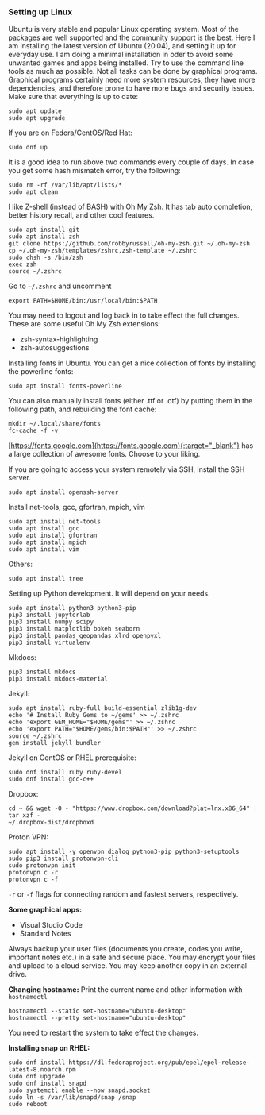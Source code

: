### Setting up Linux 

Ubuntu is very stable and popular Linux operating system. Most of the packages are well supported and the community support is the best. Here I am installing the latest version of Ubuntu (20.04), and setting it up for everyday use. I am doing a minimal installation in oder to avoid some unwanted games and apps being installed. Try to use the command line tools as much as possible. Not all tasks can be done by graphical programs. Graphical programs certainly need more system resources, they have more dependencies, and therefore prone to have more bugs and security issues. Make sure that everything is up to date: 
```
sudo apt update 
sudo apt upgrade 
``` 

If you are on Fedora/CentOS/Red Hat:
```
sudo dnf up
```

It is a good idea to run above two commands every couple of days. In case you get some hash mismatch error, try the following:
```
sudo rm -rf /var/lib/apt/lists/*
sudo apt clean
```

I like Z-shell (instead of BASH) with Oh My Zsh. It has tab auto completion, better history recall, and other cool features. 
```
sudo apt install git
sudo apt install zsh
git clone https://github.com/robbyrussell/oh-my-zsh.git ~/.oh-my-zsh
cp ~/.oh-my-zsh/templates/zshrc.zsh-template ~/.zshrc
sudo chsh -s /bin/zsh
exec zsh 
source ~/.zshrc
```
Go to `~/.zshrc` and uncomment 
```
export PATH=$HOME/bin:/usr/local/bin:$PATH
```
You may need to logout and log back in to take effect the full changes. These are some useful Oh My Zsh extensions:
- zsh-syntax-highlighting 
- zsh-autosuggestions

Installing fonts in Ubuntu. You can get a nice collection of fonts by installing the powerline fonts:
```
sudo apt install fonts-powerline
```

You can also manually install fonts (either .ttf or .otf) by putting them in the following path, and rebuilding the font cache:
```
mkdir ~/.local/share/fonts
fc-cache -f -v
```
[https://fonts.google.com](https://fonts.google.com){:target="_blank"} has a large collection of awesome fonts. Choose to your liking. 

If you are going to access your system remotely via SSH, install the SSH server. 
```
sudo apt install openssh-server
```

Install net-tools, gcc, gfortran, mpich, vim
```
sudo apt install net-tools
sudo apt install gcc
sudo apt install gfortran
sudo apt install mpich
sudo apt install vim
```

Others:
```
sudo apt install tree
```

Setting up Python development. It will depend on your needs.  
```
sudo apt install python3 python3-pip
pip3 install jupyterlab
pip3 install numpy scipy
pip3 install matplotlib bokeh seaborn
pip3 install pandas geopandas xlrd openpyxl
pip3 install virtualenv
```

Mkdocs:
```
pip3 install mkdocs
pip3 install mkdocs-material
```

Jekyll:
```
sudo apt install ruby-full build-essential zlib1g-dev
echo '# Install Ruby Gems to ~/gems' >> ~/.zshrc
echo 'export GEM_HOME="$HOME/gems"' >> ~/.zshrc
echo 'export PATH="$HOME/gems/bin:$PATH"' >> ~/.zshrc
source ~/.zshrc
gem install jekyll bundler
```

Jekyll on CentOS or RHEL prerequisite:
```
sudo dnf install ruby ruby-devel
sudo dnf install gcc-c++
```

Dropbox:
```
cd ~ && wget -O - "https://www.dropbox.com/download?plat=lnx.x86_64" | tar xzf -
~/.dropbox-dist/dropboxd
```

Proton VPN:
```
sudo apt install -y openvpn dialog python3-pip python3-setuptools
sudo pip3 install protonvpn-cli
sudo protonvpn init
protonvpn c -r
protonvpn c -f
```
`-r` or `-f` flags for connecting random and fastest servers, respectively. 

**Some graphical apps:**
- Visual Studio Code
- Standard Notes

Always backup your user files (documents you create, codes you write, important notes etc.) in a safe and secure place. You may encrypt your files and upload to a cloud service. You may keep another copy in an external drive. 

**Changing hostname:**
Print the current name and other information with `hostnamectl`
```
hostnamectl --static set-hostname="ubuntu-desktop"
hostnamectl --pretty set-hostname="ubuntu-desktop"
```
You need to restart the system to take effect the changes. 

**Installing snap on RHEL:**
```
sudo dnf install https://dl.fedoraproject.org/pub/epel/epel-release-latest-8.noarch.rpm
sudo dnf upgrade
sudo dnf install snapd
sudo systemctl enable --now snapd.socket
sudo ln -s /var/lib/snapd/snap /snap
sudo reboot
```
